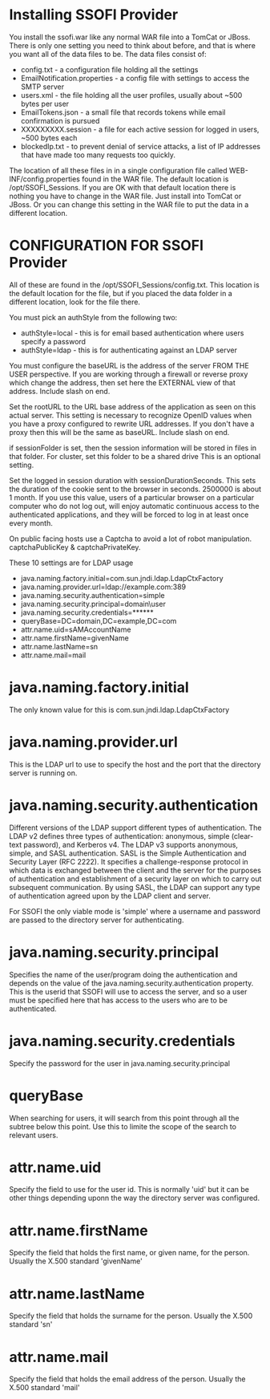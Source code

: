 # Installing SSOFI Provider

You install the ssofi.war like any normal WAR file into a TomCat or JBoss. There is only one setting you need to think about before, and that is where you want all of the data files to be. The data files consist of:

* config.txt - a configuration file holding all the settings
* EmailNotification.properties - a config file with settings to access the SMTP server
* users.xml - the file holding all the user profiles, usually about ~500 bytes per user
* EmailTokens.json - a small file that records tokens while email confirmation is pursued
* XXXXXXXXX.session - a file for each active session for logged in users, ~500 bytes each
* blockedIp.txt - to prevent denial of service attacks, a list of IP addresses that have made too many requests too quickly.

The location of all these files in in a single configuration file called WEB-INF/config.properties found in the WAR file. The default location is /opt/SSOFI_Sessions. If you are OK with that default location there is nothing you have to change in the WAR file. Just install into TomCat or JBoss. Or you can change this setting in the WAR file to put the data in a different location.

# CONFIGURATION FOR SSOFI Provider

All of these are found in the /opt/SSOFI_Sessions/config.txt. This location is the default location for the file, but if you placed the data folder in a different location, look for the file there.

You must pick an authStyle from the following two:

* authStyle=local - this is for email based authentication where users specify a password
* authStyle=ldap - this is for authenticating against an LDAP server

You must configure the baseURL is the address of the server FROM THE USER perspective. If you are working through a firewall or reverse proxy which change the address, then set here the EXTERNAL view of that address. Include slash on end.

Set the rootURL to the URL base address of the application as seen on this actual server. This setting is necessary to recognize OpenID values when you have a proxy configured to rewrite URL addresses. If you don't have a proxy then this will be the same as baseURL. Include slash on end.

if sessionFolder is set, then the session information will be stored in files in that folder. For cluster, set this folder to be a shared drive This is an optional setting.

Set the logged in session duration with sessionDurationSeconds. This sets the duration of the cookie sent to the browser in seconds. 2500000 is about 1 month. If you use this value, users of a particular browser on a particular computer who do not log out, will enjoy automatic continuous access to the authenticated applications, and they will be forced to log in at least once every month.

On public facing hosts use a Captcha to avoid a lot of robot manipulation. captchaPublicKey & captchaPrivateKey.

These 10 settings are for LDAP usage

* java.naming.factory.initial=com.sun.jndi.ldap.LdapCtxFactory
* java.naming.provider.url=ldap\://example.com\:389
* java.naming.security.authentication=simple
* java.naming.security.principal=domain\\user
* java.naming.security.credentials=******
* queryBase=DC\=domain,DC\=example,DC\=com
* attr.name.uid=sAMAccountName
* attr.name.firstName=givenName
* attr.name.lastName=sn
* attr.name.mail=mail


# java.naming.factory.initial

The only known value for this is com.sun.jndi.ldap.LdapCtxFactory

# java.naming.provider.url

This is the LDAP url to use to specify the host and the port that the directory server is running on.

# java.naming.security.authentication

Different versions of the LDAP support different types of authentication. The LDAP v2 defines three types of authentication: anonymous, simple (clear-text password), and Kerberos v4.  The LDAP v3 supports anonymous, simple, and SASL authentication. SASL is the Simple Authentication and Security Layer (RFC 2222). It specifies a challenge-response protocol in which data is exchanged between the client and the server for the purposes of authentication and establishment of a security layer on which to carry out subsequent communication. By using SASL, the LDAP can support any type of authentication agreed upon by the LDAP client and server. 

For SSOFI the only viable mode is 'simple' where a username and password are passed to the directory server for authenticating.  

# java.naming.security.principal

Specifies the name of the user/program doing the authentication and depends on the value of the java.naming.security.authentication property.  This is the userid that SSOFI will use to access the server, and so a user must be specified here that has access to the users who are to be authenticated.

# java.naming.security.credentials

Specify the password for the user in java.naming.security.principal

# queryBase

When searching for users, it will search from this point through all the subtree below this point.  Use this to limite the scope of the search to relevant users.

# attr.name.uid

Specify the field to use for the user id.  This is normally 'uid' but it can be other things depending uponn the way the directory server was configured.

# attr.name.firstName

Specify the field that holds the first name, or given name, for the person.  Usually the X.500 standard 'givenName'

# attr.name.lastName

Specify the field that holds the surname for the person.  Usually the X.500 standard 'sn'

# attr.name.mail

Specify the field that holds the email address of the person.  Usually the X.500 standard 'mail'
